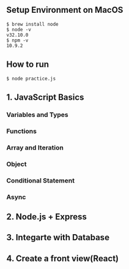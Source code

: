 ## Setup Environment on MacOS
```
$ brew install node
$ node -v
v32.10.0
$ npm -v
10.9.2
```

## How to run
```shell
$ node practice.js
```

## 1. JavaScript Basics
### Variables and Types

### Functions

### Array and Iteration

### Object

### Conditional Statement

### Async


## 2. Node.js + Express


## 3. Integarte with Database


## 4. Create a front view(React)